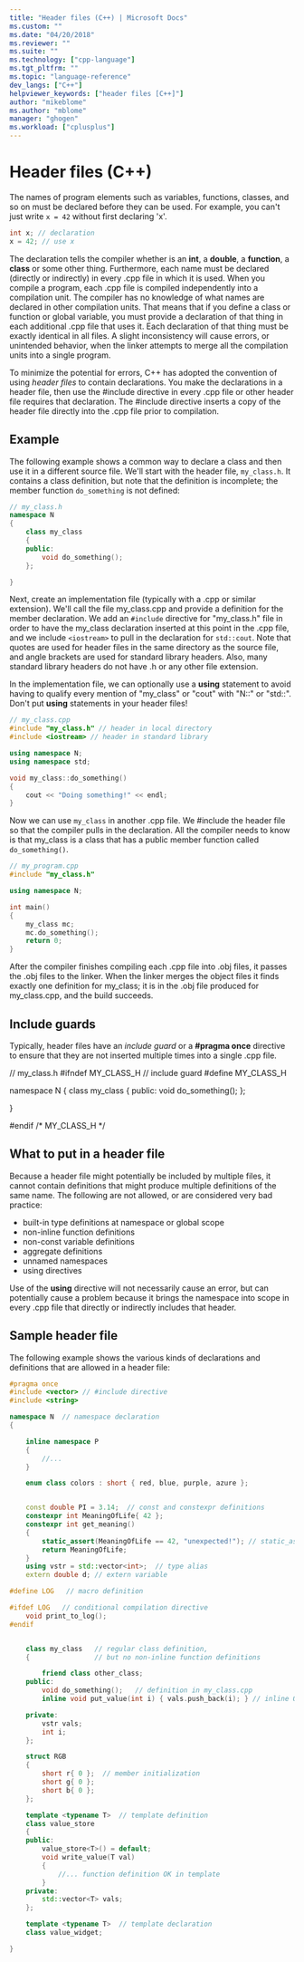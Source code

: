 ```yaml
---
title: "Header files (C++) | Microsoft Docs"
ms.custom: ""
ms.date: "04/20/2018"
ms.reviewer: ""
ms.suite: ""
ms.technology: ["cpp-language"]
ms.tgt_pltfrm: ""
ms.topic: "language-reference"
dev_langs: ["C++"]
helpviewer_keywords: ["header files [C++]"]
author: "mikeblome"
ms.author: "mblome"
manager: "ghogen"
ms.workload: ["cplusplus"]
---
```

# Header files (C++)

The names of program elements such as variables, functions, classes, and so on must be declared before they can be used. For example, you can't just write `x = 42` without first declaring 'x'. 

```cpp
int x; // declaration
x = 42; // use x
```

 The declaration tells the compiler whether is an **int**, a **double**, a **function**, a **class** or some other thing.  Furthermore, each name must be declared (directly or indirectly) in every .cpp file in which it is used. When you compile a program, each .cpp file is compiled independently into a compilation unit. The compiler has no knowledge of what names are declared in other compilation units. That means that if you define a class or function or global variable, you must provide a declaration of that thing in each additional .cpp file that uses it. Each declaration of that thing must be exactly identical in all files. A slight inconsistency will cause errors, or unintended behavior, when the linker attempts to merge all the compilation units into a single program.

To minimize the potential for errors, C++ has adopted the convention of using *header files* to contain declarations. You make the declarations in a header file, then use the #include directive in every .cpp file or other header file requires that declaration. The #include directive inserts a copy of the header file directly into the .cpp file prior to compilation. 

## Example

The following example shows a common way to declare a class and then use it in a different source file. We'll start with the header file, `my_class.h`. It contains a class definition, but note that the definition is incomplete; the member function `do_something` is not defined:

```cpp
// my_class.h
namespace N
{
    class my_class
    {
    public:
        void do_something();
    };

}
```

Next, create an implementation file (typically with a .cpp or similar extension). We'll call the file my_class.cpp and provide a definition for the member declaration. We add an `#include` directive for "my_class.h" file in order to have the my_class declaration inserted at this point in the .cpp file, and we include `<iostream>` to pull in the declaration for `std::cout`. Note that quotes are used for header files in the same directory as the source file, and angle brackets are used for standard library headers. Also, many standard library headers do not have .h or any other file extension.

In the implementation file, we can optionally use a **using** statement to avoid having to qualify every mention of "my_class" or "cout" with "N::" or "std::".  Don't put **using** statements in your header files!

```cpp
// my_class.cpp
#include "my_class.h" // header in local directory
#include <iostream> // header in standard library

using namespace N;
using namespace std;

void my_class::do_something()
{
    cout << "Doing something!" << endl;
}
```

Now we can use `my_class` in another .cpp file. We #include the header file so that the compiler pulls in the declaration. All the compiler needs to know is that my_class is a class that has a public member function called `do_something()`.

```cpp
// my_program.cpp
#include "my_class.h"

using namespace N;

int main()
{
    my_class mc;
    mc.do_something();
    return 0;
}
```

After the compiler finishes compiling each .cpp file into .obj files, it passes the .obj files to the linker. When the linker merges the object files it finds exactly one definition for my_class; it is in the .obj file produced for my_class.cpp, and the build succeeds.

## Include guards

Typically, header files have an *include guard* or a **#pragma once** directive to ensure that they are not inserted multiple times into a single .cpp file. 

// my_class.h
#ifndef MY_CLASS_H // include guard
#define MY_CLASS_H


namespace N
{
    class my_class
    {
    public:
        void do_something();
    };

}

#endif /* MY_CLASS_H */

## What to put in a header file

Because a header file might potentially be included by multiple files, it cannot contain definitions that might produce multiple definitions of the same name. The following are not allowed, or are considered very bad practice:

- built-in type definitions at namespace or global scope
- non-inline function definitions 
- non-const variable definitions
- aggregate definitions
- unnamed namespaces
- using directives

Use of the **using** directive will not necessarily cause an error, but can potentially cause a problem because it brings the namespace into scope in every .cpp file that directly or indirectly includes that header. 

## Sample header file

The following example shows the various kinds of declarations and definitions that are allowed in a header file:

```cpp
#pragma once 
#include <vector> // #include directive
#include <string>

namespace N  // namespace declaration
{

    inline namespace P
    {
        //...
    }

    enum class colors : short { red, blue, purple, azure };


    const double PI = 3.14;  // const and constexpr definitions
    constexpr int MeaningOfLife{ 42 };
    constexpr int get_meaning()
    {
        static_assert(MeaningOfLife == 42, "unexpected!"); // static_assert
        return MeaningOfLife;
    }
    using vstr = std::vector<int>;  // type alias
    extern double d; // extern variable

#define LOG   // macro definition

#ifdef LOG   // conditional compilation directive
    void print_to_log();
#endif


    class my_class   // regular class definition, 
    {                // but no non-inline function definitions

        friend class other_class;
    public:
        void do_something();   // definition in my_class.cpp
        inline void put_value(int i) { vals.push_back(i); } // inline OK

    private:
        vstr vals;
        int i;
    };

    struct RGB
    {
        short r{ 0 };  // member initialization
        short g{ 0 };
        short b{ 0 };
    };

    template <typename T>  // template definition
    class value_store
    {
    public:
        value_store<T>() = default;
        void write_value(T val)
        {
            //... function definition OK in template
        }
    private:
        std::vector<T> vals;
    };

    template <typename T>  // template declaration
    class value_widget;

}
